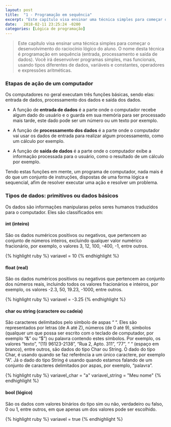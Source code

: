 ```yaml
---
layout: post
title:  "1 - Programação em sequência"
excerpt: "Este capítulo visa ensinar uma técnica simples para começar o desenvolvimento do raciocínio lógico do aluno. O nome desta técnica é programação em sequência (entrada, processamento e saída de dados). Você irá desenvolver programas simples, mas funcionais, usando tipos diferentes de dados, variáveis e constantes, operadores e expressões aritméticas."
date:   2018-02-11 23:25:24 -0200
categories: [Lógica de programação]
---
```


>Este capítulo visa ensinar uma técnica simples para começar o desenvolvimento do raciocínio lógico do aluno. O nome desta técnica é programação em sequência (entrada, processamento e saída de dados). Você irá desenvolver programas simples, mas funcionais, usando tipos diferentes de dados, variáveis e constantes, operadores e expressões aritméticas.

### Etapas de ação de um computador

Os computadores no geral executam três funções básicas, sendo elas: entrada de dados, processamento dos dados e saída dos dados. 

- A função de **entrada de dados** é a parte onde o computador recebe algum dado do usuário e o guarda em sua memória para ser processado mais tarde, este dado pode ser um número ou um texto por exemplo.

- A função de **processamento dos dados** é a parte onde o computador vai usar os dados de entrada para realizar algum processamento, como um cálculo por exemplo.

- A função de **saída de dados** é a parte onde o computador exibe a informação processada para o usuário, como o resultado de um cálculo por exemplo.

Tendo estas funções em mente, um programa de computador, nada mais é do que um conjunto de instruções, dispostas de uma forma lógica e sequencial, afim de resolver executar uma ação e resolver um problema.

### Tipos de dados: primitivos ou dados básicos

Os dados são informações manipularas pelos seres humanos traduzidos para o computador. Eles são classificados em:

#### int (inteiro)
São os dados numéricos positivos ou negativos, que pertencem ao conjunto de números inteiros, excluindo qualquer valor numérico fracionário, por exemplo, o valores 3, 12, 100, -400, -1, entre outros.

{% highlight ruby %}
variavel = 10
{% endhighlight %}

#### float (real)
São os dados numéricos positivos ou negativos que pertencem ao conjunto dos números reais, incluindo todos os valores fracionários e inteiros, por exemplo, os valores -2.3, 50, 19.23, -1000, entre outros.

{% highlight ruby %}
variavel = -3.25
{% endhighlight %}

#### char ou string (caractere ou cadeia)
São caracteres delimitados pelo símbolo de aspas “ “. Eles são representados por letras (de A até Z), números (de 0 até 9), símbolos (qualquer um que possa ser escrito com o teclado de computador, por exemplo “&” ou “$”) ou palavra contendo estes símbolos. Por exemplo, os valores “texto”, “(11) 96123-2138”, “Rua 2, Apto. 311”, “77”, “ “ (espaço em branco), entre outros, são dados do tipo Char ou String. O dado do tipo Char, é usando quando se faz referência a um único caractere, por exemplo “A”. Já o dado do tipo String é usando quando estamos falando de um conjunto de caracteres delimitados por aspas, por exemplo, “palavra”.

{% highlight ruby %}
variavel_char = "a"
variavel_string = "Meu nome"
{% endhighlight %}

#### bool (lógico)
São os dados com valores binários do tipo sim ou não, verdadeiro ou falso, 0 ou 1, entre outros, em que apenas um dos valores pode ser escolhido.

{% highlight ruby %}
variavel = true
{% endhighlight %}
